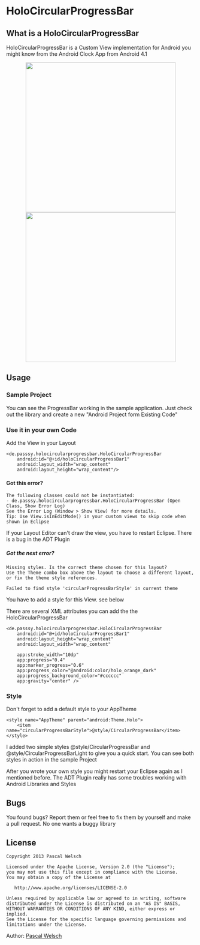 HoloCircularProgressBar
=======================

## What is a HoloCircularProgressBar

HoloCircularProgressBar is a Custom View implementation for Android you might know from the Android Clock App from Android 4.1


<div align="center">
  <img height="400px" src="https://raw.github.com/passsy/android-HoloCircularProgressBar/master/raw/screenshot1.png"/>
  <img height="400px" src="https://raw.github.com/passsy/android-HoloCircularProgressBar/master/raw/screenshot2.png"/>
</div>


## Usage

### Sample Project

You can see the ProgressBar working in the sample application. Just check out the library and create a new "Android Project form Existing Code"

### Use it in your own Code

Add the View in your Layout

    <de.passsy.holocircularprogressbar.HoloCircularProgressBar
        android:id="@+id/holoCircularProgressBar1"
        android:layout_width="wrap_content"
        android:layout_height="wrap_content"/>

#### Got this error?

    The following classes could not be instantiated:
    - de.passsy.holocircularprogressbar.HoloCircularProgressBar (Open Class, Show Error Log)
    See the Error Log (Window > Show View) for more details.
    Tip: Use View.isInEditMode() in your custom views to skip code when shown in Eclipse

If your Layout Editor can't draw the view, you have to restart Eclipse. There is a bug in the ADT Plugin

##### Got the next error?

    Missing styles. Is the correct theme chosen for this layout?
    Use the Theme combo box above the layout to choose a different layout, or fix the theme style references.
    
    Failed to find style 'circularProgressBarStyle' in current theme

You have to add a style for this View. see below

There are several XML attributes you can add the the HoloCircularProgressBar

    <de.passsy.holocircularprogressbar.HoloCircularProgressBar
        android:id="@+id/holoCircularProgressBar1"
        android:layout_height="wrap_content"
        android:layout_width="wrap_content"

        app:stroke_width="10dp"
        app:progress="0.4"
        app:marker_progress="0.6"
        app:progress_color="@android:color/holo_orange_dark"
        app:progress_background_color="#cccccc"
        app:gravity="center" />

### Style

Don't forget to add a default style to your AppTheme

    <style name="AppTheme" parent="android:Theme.Holo">
        <item name="circularProgressBarStyle">@style/CircularProgressBar</item>
    </style>

I added two simple styles @style/CircularProgressBar and @style/CircularProgressBarLight to give you a quick start. You can see both styles in action in the sample Project

After you wrote your own style you might restart your Eclipse again as I mentioned before. The ADT Plugin really has some troubles working with Android Libraries and Styles 

## Bugs

You found bugs? Report them or feel free to fix them by yourself and make a pull request. No one wants a buggy library






## License

    Copyright 2013 Pascal Welsch

    Licensed under the Apache License, Version 2.0 (the "License");
    you may not use this file except in compliance with the License.
    You may obtain a copy of the License at

       http://www.apache.org/licenses/LICENSE-2.0

    Unless required by applicable law or agreed to in writing, software
    distributed under the License is distributed on an "AS IS" BASIS,
    WITHOUT WARRANTIES OR CONDITIONS OF ANY KIND, either express or implied.
    See the License for the specific language governing permissions and
    limitations under the License.
    

Author: [Pascal Welsch](https://plus.google.com/108162731626734859070?rel=author)
